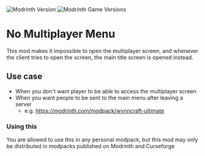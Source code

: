 ![Modrinth Version](https://img.shields.io/modrinth/v/chZpRxas?style=for-the-badge)  ![Modrinth Game Versions](https://img.shields.io/modrinth/game-versions/chZpRxas?style=for-the-badge)

# No Multiplayer Menu
This mod makes it impossible to open the multiplayer screen, and whenever the client tries to open the screen, the main title screen is opened instead.

## Use case
* When you don't want player to be able to access the multiplayer screen
* When you want people to be sent to the main menu after leaving a server
    * e.g. <https://modrinth.com/modpack/wynncraft-ultimate>

### Using this
You are allowed to use this in any personal modpack,
but this mod may only be distributed in modpacks published on Modrinth and Curseforge